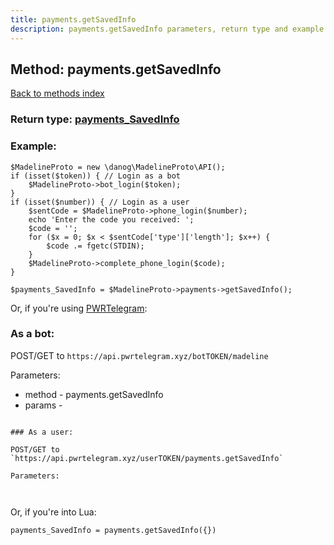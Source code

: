 ```yaml
---
title: payments.getSavedInfo
description: payments.getSavedInfo parameters, return type and example
---
```

## Method: payments.getSavedInfo  
[Back to methods index](index.md)




### Return type: [payments\_SavedInfo](../types/payments_SavedInfo.md)

### Example:


```
$MadelineProto = new \danog\MadelineProto\API();
if (isset($token)) { // Login as a bot
    $MadelineProto->bot_login($token);
}
if (isset($number)) { // Login as a user
    $sentCode = $MadelineProto->phone_login($number);
    echo 'Enter the code you received: ';
    $code = '';
    for ($x = 0; $x < $sentCode['type']['length']; $x++) {
        $code .= fgetc(STDIN);
    }
    $MadelineProto->complete_phone_login($code);
}

$payments_SavedInfo = $MadelineProto->payments->getSavedInfo();
```

Or, if you're using [PWRTelegram](https://pwrtelegram.xyz):

### As a bot:

POST/GET to `https://api.pwrtelegram.xyz/botTOKEN/madeline`

Parameters:

* method - payments.getSavedInfo
* params - 

```

### As a user:

POST/GET to `https://api.pwrtelegram.xyz/userTOKEN/payments.getSavedInfo`

Parameters:



```

Or, if you're into Lua:

```
payments_SavedInfo = payments.getSavedInfo({})
```

